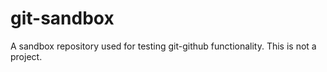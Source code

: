 git-sandbox
===========

A sandbox repository used for testing git-github functionality.  This is not a project.
